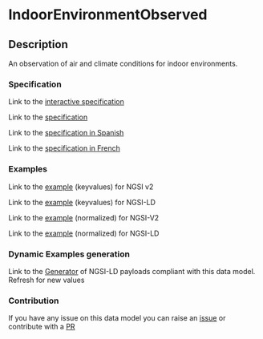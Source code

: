 # IndoorEnvironmentObserved

## Description 

An observation of air and climate conditions for indoor environments.
### Specification

Link to the [interactive specification](https://swagger.lab.fiware.org/?url=https://smart-data-models.github.io/dataModel.Environment/IndoorEnvironmentObserved/swagger.yaml)

Link to the [specification](https://smart-data-models.github.io/dataModel.Environment/IndoorEnvironmentObserved/doc/spec.md)

Link to the [specification in Spanish](https://smart-data-models.github.io/dataModel.Environment/IndoorEnvironmentObserved/doc/spec_ES.md)

Link to the [specification in French](https://smart-data-models.github.io/dataModel.Environment/IndoorEnvironmentObserved/doc/spec_FR.md)
### Examples

Link to the [example](https://smart-data-models.github.io/dataModel.Environment/IndoorEnvironmentObserved/examples/example.json) (keyvalues) for NGSI v2

Link to the [example](https://smart-data-models.github.io/dataModel.Environment/IndoorEnvironmentObserved/examples/example.jsonld) (keyvalues) for NGSI-LD

Link to the [example](https://smart-data-models.github.io/dataModel.Environment/IndoorEnvironmentObserved/examples/example-normalized.json) (normalized) for NGSI-V2

Link to the [example](https://smart-data-models.github.io/dataModel.Environment/IndoorEnvironmentObserved/examples/example-normalized.jsonld) (normalized) for NGSI-LD
### Dynamic Examples generation

Link to the [Generator](https://smartdatamodels.org/extra/ngsi-ld_generator_v0.91.php?schemaUrl=https://raw.githubusercontent.com/smart-data-models/dataModel.Environment/master/IndoorEnvironmentObserved/schema.json&email=info@smartdatamodels.org) of NGSI-LD payloads compliant with this data model. Refresh for new values
### Contribution

 If you have any issue on this data model you can raise an [issue](https://github.com/smart-data-models/dataModel.Environment/issues)  or contribute with a [PR](https://github.com/smart-data-models/dataModel.Environment/pulls)